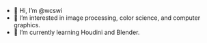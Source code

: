 - 👋 Hi, I’m @wcswi
- 👀 I’m interested in image processing, color science, and computer graphics.
- 🌱 I’m currently learning Houdini and Blender.


<!---
wcswi/wcswi is a ✨ special ✨ repository because its `README.md` (this file) appears on your GitHub profile.
You can click the Preview link to take a look at your changes.
--->
